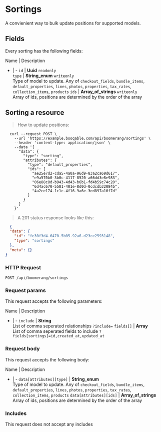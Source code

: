 # Sortings

A convienient way to bulk update positions for supported models.

## Fields
Every sorting has the following fields:

Name | Description
- | -
`id` | **Uuid** `readonly`<br>
`type` | **String_enum** `writeonly`<br>Type of model to update. Any of `checkout_fields`, `bundle_items`, `default_properties`, `lines`, `photos`, `properties`, `tax_rates`, `collection_items`, `products`
`ids` | **Array_of_strings** `writeonly`<br>Array of ids, positions are determined by the order of the array


## Sorting a resource



> How to update positions:

```shell
  curl --request POST \
    --url 'https://example.booqable.com/api/boomerang/sortings' \
    --header 'content-type: application/json' \
    --data '{
      "data": {
        "type": "sorting",
        "attributes": {
          "type": "default_properties",
          "ids": [
            "ae25e7d2-cda5-4a0a-96d9-83a2ca69d617",
            "e9a570b0-3b0c-4117-8520-a66dd3e8e983",
            "06e88c8d-b943-4d43-b6b1-fd4b59c74c20",
            "6d4ac670-5581-401e-8d0d-0cdcdb32084b",
            "4a2ce174-1c1c-4f16-9a6e-3ed897a10f7d"
          ]
        }
      }
    }'
```

> A 201 status response looks like this:

```json
  {
  "data": {
    "id": "fe30f3d4-6470-5b05-92a6-d23ce2593148",
    "type": "sortings"
  },
  "meta": {}
}
```

### HTTP Request

`POST /api/boomerang/sortings`

### Request params

This request accepts the following parameters:

Name | Description
- | -
`include` | **String** <br>List of comma seperated relationships `?include=`
`fields[]` | **Array** <br>List of comma seperated fields to include `?fields[sortings]=id,created_at,updated_at`


### Request body

This request accepts the following body:

Name | Description
- | -
`data[attributes][type]` | **String_enum** <br>Type of model to update. Any of `checkout_fields`, `bundle_items`, `default_properties`, `lines`, `photos`, `properties`, `tax_rates`, `collection_items`, `products`
`data[attributes][ids]` | **Array_of_strings** <br>Array of ids, positions are determined by the order of the array


### Includes

This request does not accept any includes